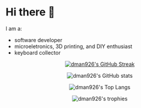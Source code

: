 # Hi there 👋

I am a:
- software developer
- microeletronics, 3D printing, and DIY enthusiast
- keyboard collector

<p align="center">
  <a href="https://git.io/streak-stats">
    <img alt="dman926's GitHub Streak" src="http://github-readme-streak-stats.herokuapp.com?user=dman926&theme=tokyonight&hide_border=true&date_format=%5BY%20%5DM%20j" />
  </a>
</p>
<p align="center">
  <img alt="dman926's GitHub stats" src="https://github-readme-stats.vercel.app/api?username=dman926&theme=tokyonight" />
</p>
<p align="center">
  <img alt="dman926's Top Langs" src="https://github-readme-stats.vercel.app/api/top-langs/?username=dman926&theme=tokyonight" />
</p>
<p align="center">
  <img alt="dman926's trophies" src="https://github-profile-trophy.vercel.app/?username=dman926&theme=tokyonight" />
</p>
